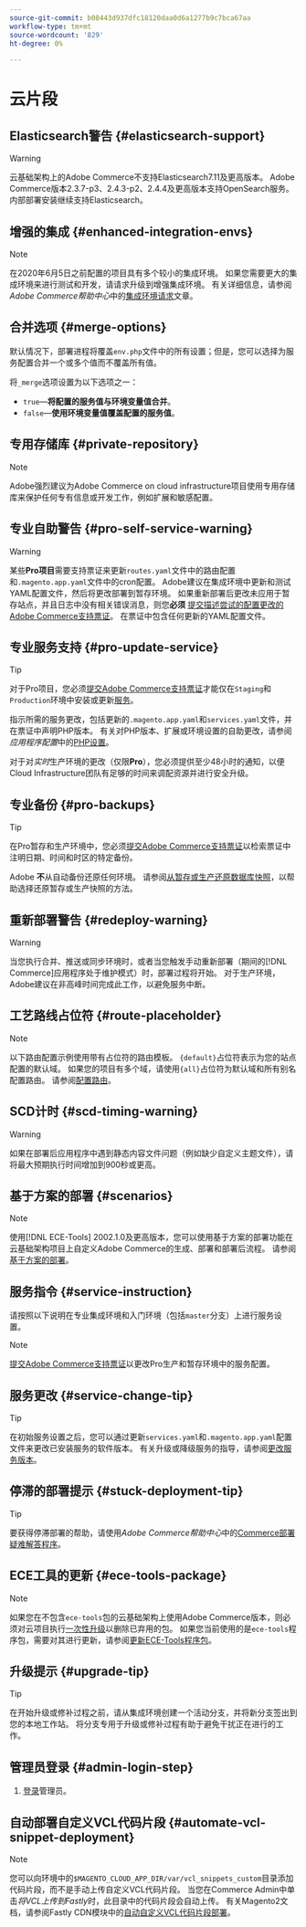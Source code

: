 ```yaml
---
source-git-commit: b08443d937dfc18120daa0d6a1277b9c7bca67aa
workflow-type: tm+mt
source-wordcount: '829'
ht-degree: 0%

---
```

# 云片段

## Elasticsearch警告 {#elasticsearch-support}

>[!WARNING]
>
>云基础架构上的Adobe Commerce不支持Elasticsearch7.11及更高版本。 Adobe Commerce版本2.3.7-p3、2.4.3-p2、2.4.4及更高版本支持OpenSearch服务。 内部部署安装继续支持Elasticsearch。

## 增强的集成 {#enhanced-integration-envs}

>[!NOTE]
>
>在2020年6月5日之前配置的项目具有多个较小的集成环境。 如果您需要更大的集成环境来进行测试和开发，请请求升级到增强集成环境。 有关详细信息，请参阅&#x200B;_Adobe Commerce帮助中心_&#x200B;中的[集成环境请求](https://experienceleague.adobe.com/docs/commerce-knowledge-base/kb/announcements/commerce-announcements/integration-environment-enhancement-request-pro-and-starter.html)文章。

## 合并选项 {#merge-options}

默认情况下，部署进程将覆盖`env.php`文件中的所有设置；但是，您可以选择为服务配置合并一个或多个值而不覆盖所有值。

将`_merge`选项设置为以下选项之一：

- `true`—**将配置的服务值与环境变量值合并**。
- `false`—**使用环境变量值覆盖配置的服务值**。

## 专用存储库 {#private-repository}

>[!NOTE]
>
>Adobe强烈建议为Adobe Commerce on cloud infrastructure项目使用专用存储库来保护任何专有信息或开发工作，例如扩展和敏感配置。

## 专业自助警告 {#pro-self-service-warning}

>[!WARNING]
>
>某些&#x200B;**Pro项目**&#x200B;需要支持票证来更新`routes.yaml`文件中的路由配置和`.magento.app.yaml`文件中的cron配置。 Adobe建议在集成环境中更新和测试YAML配置文件，然后将更改部署到暂存环境。 如果重新部署后更改未应用于暂存站点，并且日志中没有相关错误消息，则您&#x200B;**必须** [提交描述尝试的配置更改的Adobe Commerce支持票证](https://experienceleague.adobe.com/docs/commerce-knowledge-base/kb/help-center-guide/magento-help-center-user-guide.html#submit-ticket)。 在票证中包含任何更新的YAML配置文件。

## 专业服务支持 {#pro-update-service}

>[!TIP]
>对于Pro项目，您必须[提交Adobe Commerce支持票证](https://experienceleague.adobe.com/docs/commerce-knowledge-base/kb/help-center-guide/magento-help-center-user-guide.html#submit-ticket)才能仅在`Staging`和`Production`环境中安装或更新[服务](https://experienceleague.adobe.com/docs/commerce-cloud-service/user-guide/configure/service/services-yaml.html)。
>
>指示所需的服务更改，包括更新的`.magento.app.yaml`和`services.yaml`文件，并在票证中声明PHP版本。 有关对PHP版本、扩展或环境设置的自助更改，请参阅&#x200B;_应用程序配置_&#x200B;中的[PHP设置](https://experienceleague.adobe.com/docs/commerce-cloud-service/user-guide/configure/app/php-settings.html)。
>
>对于对&#x200B;_实时_&#x200B;生产环境的更改（仅限&#x200B;**Pro**），您必须提供至少48小时的通知，以便Cloud Infrastructure团队有足够的时间来调配资源并进行安全升级。

## 专业备份 {#pro-backups}

>[!TIP]
>
>在Pro暂存和生产环境中，您必须[提交Adobe Commerce支持票证](https://experienceleague.adobe.com/docs/commerce-knowledge-base/kb/help-center-guide/magento-help-center-user-guide.html#submit-ticket)以检索票证中注明日期、时间和时区的特定备份。
>
>Adobe **不**&#x200B;从自动备份还原任何环境。 请参阅[从暂存或生产还原数据库快照](https://experienceleague.adobe.com/docs/commerce-knowledge-base/kb/how-to/restore-a-db-snapshot-from-staging-or-production.html)，以帮助选择还原暂存或生产快照的方法。

## 重新部署警告 {#redeploy-warning}

>[!WARNING]
>
>当您执行合并、推送或同步环境时，或者当您触发手动重新部署（期间的[!DNL Commerce]应用程序处于维护模式）时，部署过程将开始。 对于生产环境，Adobe建议在非高峰时间完成此工作，以避免服务中断。

## 工艺路线占位符 {#route-placeholder}

>[!NOTE]
>
>以下路由配置示例使用带有占位符的路由模板。 `{default}`占位符表示为您的站点配置的默认域。 如果您的项目有多个域，请使用`{all}`占位符为默认域和所有别名配置路由。 请参阅[配置路由](/help/cloud-guide/routes/routes-yaml.md)。

## SCD计时 {#scd-timing-warning}

>[!WARNING]
>
>如果在部署后应用程序中遇到静态内容文件问题（例如缺少自定义主题文件），请将最大预期执行时间增加到900秒或更高。

## 基于方案的部署 {#scenarios}

>[!NOTE]
>
>使用[!DNL ECE-Tools] 2002.1.0及更高版本，您可以使用基于方案的部署功能在云基础架构项目上自定义Adobe Commerce的生成、部署和部署后流程。 请参阅[基于方案的部署](/help/cloud-guide/deploy/scenario-based.md)。

## 服务指令 {#service-instruction}

请按照以下说明在专业集成环境和入门环境（包括`master`分支）上进行服务设置。

>[!NOTE]
>
>[提交Adobe Commerce支持票证](https://experienceleague.adobe.com/docs/commerce-knowledge-base/kb/help-center-guide/magento-help-center-user-guide.html#submit-ticket)以更改Pro生产和暂存环境中的服务配置。

## 服务更改 {#service-change-tip}

>[!TIP]
>
>在初始服务设置之后，您可以通过更新`services.yaml`和`.magento.app.yaml`配置文件来更改已安装服务的软件版本。 有关升级或降级服务的指导，请参阅[更改服务版本](/help/cloud-guide/services/services-yaml.md#change-service-version)。

## 停滞的部署提示 {#stuck-deployment-tip}

>[!TIP]
>
>要获得停滞部署的帮助，请使用&#x200B;_Adobe Commerce帮助中心_&#x200B;中的[Commerce部署疑难解答程序](https://experienceleague.adobe.com/docs/commerce-knowledge-base/kb/troubleshooting/deployment/magento-deployment-troubleshooter.html)。

## ECE工具的更新 {#ece-tools-package}

>[!NOTE]
>
>如果您在不包含`ece-tools`包的云基础架构上使用Adobe Commerce版本，则必须对云项目执行[一次性升级](/help/cloud-guide/dev-tools/install-package.md)以删除已弃用的包。 如果您当前使用的是`ece-tools`程序包，需要对其进行更新，请参阅[更新ECE-Tools程序包](/help/cloud-guide/dev-tools/update-package.md)。

## 升级提示 {#upgrade-tip}

>[!TIP]
>
>在开始升级或修补过程之前，请从集成环境创建一个活动分支，并将新分支签出到您的本地工作站。 将分支专用于升级或修补过程有助于避免干扰正在进行的工作。

<!-- Fastly-related snippets begin -->

## 管理员登录 {#admin-login-step}

1. [登录](/help/get-started/onboarding.md#access-your-admin-panel)管理员。

## 自动部署自定义VCL代码片段 {#automate-vcl-snippet-deployment}

>[!NOTE]
>
>您可以向环境中的`$MAGENTO_CLOUD_APP_DIR/var/vcl_snippets_custom`目录添加代码片段，而不是手动上传自定义VCL代码片段。 当您在Commerce Admin中单击&#x200B;_将VCL上传到Fastly_&#x200B;时，此目录中的代码片段会自动上传。 有关Magento2文档，请参阅Fastly CDN模块中的[自动自定义VCL代码片段部署](https://github.com/fastly/fastly-magento2/blob/master/Documentation/Guides/CUSTOM-VCL-SNIPPETS.md#automated-custom-vcl-snippets-deployment)。

<!-- Fastly-related snippets end -->
